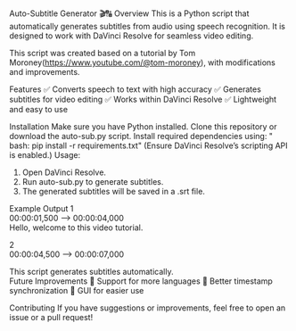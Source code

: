 Auto-Subtitle Generator 🎬🔠
Overview
This is a Python script that automatically generates subtitles from audio using speech recognition. It is designed to work with DaVinci Resolve for seamless video editing.

This script was created based on a tutorial by Tom Moroney(https://www.youtube.com/@tom-moroney), with modifications and improvements.

Features
✅ Converts speech to text with high accuracy
✅ Generates subtitles for video editing
✅ Works within DaVinci Resolve
✅ Lightweight and easy to use

Installation
Make sure you have Python installed.
Clone this repository or download the auto-sub.py script.
Install required dependencies using:
" bash: 
   pip install -r requirements.txt"
(Ensure DaVinci Resolve’s scripting API is enabled.)
Usage:
1) Open DaVinci Resolve.
2) Run auto-sub.py to generate subtitles.
3) The generated subtitles will be saved in a .srt file.


Example Output
1  
00:00:01,500 --> 00:00:04,000  
Hello, welcome to this video tutorial.  

2  
00:00:04,500 --> 00:00:07,000  

This script generates subtitles automatically.  
Future Improvements
🚀 Support for more languages
🚀 Better timestamp synchronization
🚀 GUI for easier use

Contributing
If you have suggestions or improvements, feel free to open an issue or a pull request!



